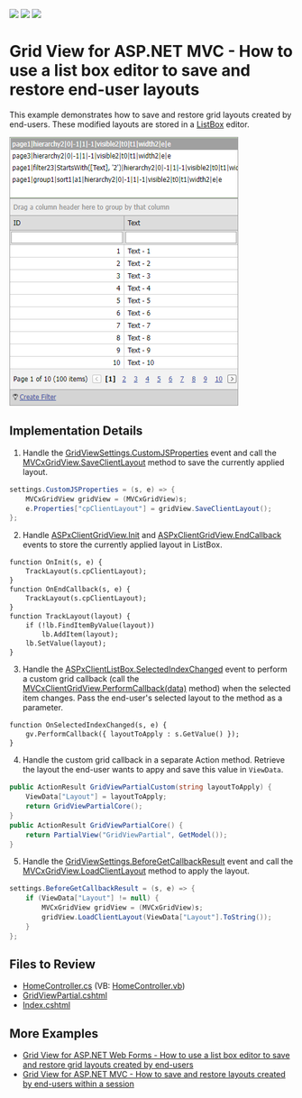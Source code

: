 <!-- default badges list -->
![](https://img.shields.io/endpoint?url=https://codecentral.devexpress.com/api/v1/VersionRange/128550770/14.1.6%2B)
[![](https://img.shields.io/badge/Open_in_DevExpress_Support_Center-FF7200?style=flat-square&logo=DevExpress&logoColor=white)](https://supportcenter.devexpress.com/ticket/details/T146962)
[![](https://img.shields.io/badge/📖_How_to_use_DevExpress_Examples-e9f6fc?style=flat-square)](https://docs.devexpress.com/GeneralInformation/403183)
<!-- default badges end -->

# Grid View for ASP.NET MVC - How to use a list box editor to save and restore end-user layouts

This example demonstrates how to save and restore grid layouts created by end-users. These modified layouts are stored in a [ListBox](https://docs.devexpress.com/AspNetMvc/8990/components/data-editors-extensions/listbox) editor.

![](grid-client-layout-in-listbox.png)

## Implementation Details

1. Handle the [GridViewSettings.CustomJSProperties](https://docs.devexpress.com/AspNetMvc/DevExpress.Web.Mvc.GridViewSettings.CustomJSProperties) event and call the [MVCxGridView.SaveClientLayout](https://docs.devexpress.com/AspNet/DevExpress.Web.ASPxGridBase.SaveClientLayout) method to save the currently applied layout.

  ```csharp
  settings.CustomJSProperties = (s, e) => {
      MVCxGridView gridView = (MVCxGridView)s;
      e.Properties["cpClientLayout"] = gridView.SaveClientLayout();
  };
  ```

2. Handle [ASPxClientGridView.Init](https://docs.devexpress.com/AspNet/js-ASPxClientControlBase.Init) and [ASPxClientGridView.EndCallback](https://docs.devexpress.com/AspNet/js-ASPxClientGridView.EndCallback) events to store the currently applied layout in ListBox.

  ```jscript
  function OnInit(s, e) {
      TrackLayout(s.cpClientLayout);
  }
  function OnEndCallback(s, e) {
      TrackLayout(s.cpClientLayout);
  }
  function TrackLayout(layout) {
      if (!lb.FindItemByValue(layout))
          lb.AddItem(layout);
      lb.SetValue(layout);
  }
  ```
   
3. Handle the [ASPxClientListBox.SelectedIndexChanged](https://docs.devexpress.com/AspNet/js-ASPxClientListBox.SelectedIndexChanged) event to perform a custom grid callback (call the [MVCxClientGridView.PerformCallback(data)](https://docs.devexpress.com/AspNetMvc/js-MVCxClientGridView.PerformCallback(data)) method) when the selected item changes. Pass the end-user's selected layout to the method as a parameter.

  ```jscript
  function OnSelectedIndexChanged(s, e) {
      gv.PerformCallback({ layoutToApply : s.GetValue() });
  }
  ```

4. Handle the custom grid callback in a separate Action method. Retrieve the  layout the end-user wants to appy and save this value in `ViewData`.

  ```csharp
  public ActionResult GridViewPartialCustom(string layoutToApply) {
      ViewData["Layout"] = layoutToApply;
      return GridViewPartialCore();
  }
  public ActionResult GridViewPartialCore() {
      return PartialView("GridViewPartial", GetModel());
  }
  ```

5. Handle the [GridViewSettings.BeforeGetCallbackResult](https://docs.devexpress.com/AspNetMvc/DevExpress.Web.Mvc.GridSettingsBase.BeforeGetCallbackResult) event and call the [MVCxGridView.LoadClientLayout](https://docs.devexpress.com/AspNet/DevExpress.Web.ASPxGridBase.LoadClientLayout(System.String)) method to apply the layout.
  ```csharp
  settings.BeforeGetCallbackResult = (s, e) => {
      if (ViewData["Layout"] != null) {
          MVCxGridView gridView = (MVCxGridView)s;
          gridView.LoadClientLayout(ViewData["Layout"].ToString());
      }
  };
  ```

## Files to Review

* [HomeController.cs](./CS/DXWebApplication1/Controllers/HomeController.cs) (VB: [HomeController.vb](./VB/DXWebApplication1/Controllers/HomeController.vb))
* [GridViewPartial.cshtml](./CS/DXWebApplication1/Views/Home/GridViewPartial.cshtml)
* [Index.cshtml](./CS/DXWebApplication1/Views/Home/Index.cshtml)

## More Examples

* [Grid View for ASP.NET Web Forms - How to use a list box editor to save and restore grid layouts created by end-users](https://github.com/DevExpress-Examples/asp-net-web-forms-grid-use-listbox-to-save-and-restore-client-layout)
* [Grid View for ASP.NET MVC - How to save and restore layouts created by end-users within a session](https://github.com/DevExpress-Examples/asp-net-mvc-grid-save-restore-client-layout-within-a-session)
